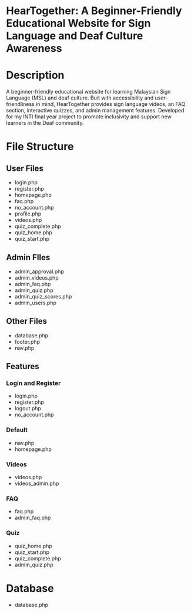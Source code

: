 # **HearTogether: A Beginner-Friendly Educational Website for Sign Language and Deaf Culture Awareness**

# **Description**
A beginner-friendly educational website for learning Malaysian Sign Language (MSL) and deaf culture. Buit with accessibility and user-friendliness in mind, HearTogether provides sign language videos, an FAQ section, interactive quizzes, and admin management features. Developed for my INTI final year project to promote inclusivity and support new learners in the Deaf community.

# **File Structure**
## User Files
- login.php
- register.php
- homepage.php
- faq.php
- no_account.php
- profile.php
- videos.php
- quiz_complete.php
- quiz_home.php
- quiz_start.php

## Admin FIles
- admin_approval.php
- admin_videos.php
- admin_faq.php
- admin_quiz.php
- admin_quiz_scores.php
- admin_users.php

## Other Files
- database.php
- footer.php
- nav.php

## Features
### Login and Register
- login.php
- register.php
- logout.php
- no_account.php

### Default
- nav.php
- homepage.php

### Videos
- videos.php
- videos_admin.php

### FAQ
- faq.php
- admin_faq.php

### Quiz
- quiz_home.php
- quiz_start.php
- quiz_complete.php
- admin_quiz.php

# **Database**
- database.php